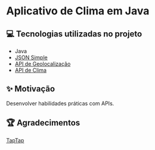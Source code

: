 # Aplicativo de Clima em Java

## 💻 Tecnologias utilizadas no projeto

- Java
- [JSON Simple](https://code.google.com/archive/p/json-simple/downloads)
- [API de Geolocalização](https://open-meteo.com/en/docs/geocoding-api)
- [API de Clima](https://open-meteo.com/en/docs#latitude=33.767&longitude=-118.1892)

## ✨ Motivação

Desenvolver habilidades práticas com APIs.

## 🏆 Agradecimentos

[TapTap](https://www.youtube.com/@TapTap_196)
